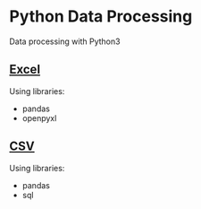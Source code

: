 # Python Data Processing

Data processing with Python3

## [Excel](excel)

Using libraries:
- pandas
- openpyxl

## [CSV](csv)

Using libraries:
- pandas
- sql
